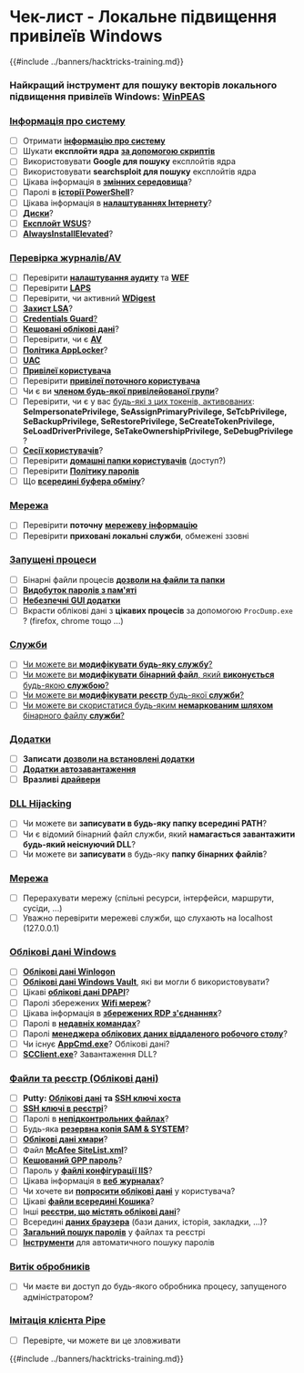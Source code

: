 # Чек-лист - Локальне підвищення привілеїв Windows

{{#include ../banners/hacktricks-training.md}}

### **Найкращий інструмент для пошуку векторів локального підвищення привілеїв Windows:** [**WinPEAS**](https://github.com/carlospolop/privilege-escalation-awesome-scripts-suite/tree/master/winPEAS)

### [Інформація про систему](windows-local-privilege-escalation/#system-info)

- [ ] Отримати [**інформацію про систему**](windows-local-privilege-escalation/#system-info)
- [ ] Шукати **експлойти ядра** [**за допомогою скриптів**](windows-local-privilege-escalation/#version-exploits)
- [ ] Використовувати **Google для пошуку** експлойтів ядра
- [ ] Використовувати **searchsploit для пошуку** експлойтів ядра
- [ ] Цікава інформація в [**змінних середовища**](windows-local-privilege-escalation/#environment)?
- [ ] Паролі в [**історії PowerShell**](windows-local-privilege-escalation/#powershell-history)?
- [ ] Цікава інформація в [**налаштуваннях Інтернету**](windows-local-privilege-escalation/#internet-settings)?
- [ ] [**Диски**](windows-local-privilege-escalation/#drives)?
- [ ] [**Експлойт WSUS**](windows-local-privilege-escalation/#wsus)?
- [ ] [**AlwaysInstallElevated**](windows-local-privilege-escalation/#alwaysinstallelevated)?

### [Перевірка журналів/AV](windows-local-privilege-escalation/#enumeration)

- [ ] Перевірити [**налаштування аудиту**](windows-local-privilege-escalation/#audit-settings) та [**WEF**](windows-local-privilege-escalation/#wef)
- [ ] Перевірити [**LAPS**](windows-local-privilege-escalation/#laps)
- [ ] Перевірити, чи активний [**WDigest**](windows-local-privilege-escalation/#wdigest)
- [ ] [**Захист LSA**](windows-local-privilege-escalation/#lsa-protection)?
- [ ] [**Credentials Guard**](windows-local-privilege-escalation/#credentials-guard)[?](windows-local-privilege-escalation/#cached-credentials)
- [ ] [**Кешовані облікові дані**](windows-local-privilege-escalation/#cached-credentials)?
- [ ] Перевірити, чи є [**AV**](https://github.com/carlospolop/hacktricks/blob/master/windows-hardening/windows-av-bypass/README.md)
- [ ] [**Політика AppLocker**](https://github.com/carlospolop/hacktricks/blob/master/windows-hardening/authentication-credentials-uac-and-efs/README.md#applocker-policy)?
- [ ] [**UAC**](https://github.com/carlospolop/hacktricks/blob/master/windows-hardening/authentication-credentials-uac-and-efs/uac-user-account-control/README.md)
- [ ] [**Привілеї користувача**](windows-local-privilege-escalation/#users-and-groups)
- [ ] Перевірити [**привілеї поточного користувача**](windows-local-privilege-escalation/#users-and-groups)
- [ ] Чи є ви [**членом будь-якої привілейованої групи**](windows-local-privilege-escalation/#privileged-groups)?
- [ ] Перевірити, чи є у вас [будь-які з цих токенів, активованих](windows-local-privilege-escalation/#token-manipulation): **SeImpersonatePrivilege, SeAssignPrimaryPrivilege, SeTcbPrivilege, SeBackupPrivilege, SeRestorePrivilege, SeCreateTokenPrivilege, SeLoadDriverPrivilege, SeTakeOwnershipPrivilege, SeDebugPrivilege** ?
- [ ] [**Сесії користувачів**](windows-local-privilege-escalation/#logged-users-sessions)?
- [ ] Перевірити [**домашні папки користувачів**](windows-local-privilege-escalation/#home-folders) (доступ?)
- [ ] Перевірити [**Політику паролів**](windows-local-privilege-escalation/#password-policy)
- [ ] Що [**всередині буфера обміну**](windows-local-privilege-escalation/#get-the-content-of-the-clipboard)?

### [Мережа](windows-local-privilege-escalation/#network)

- [ ] Перевірити **поточну** [**мережеву** **інформацію**](windows-local-privilege-escalation/#network)
- [ ] Перевірити **приховані локальні служби**, обмежені ззовні

### [Запущені процеси](windows-local-privilege-escalation/#running-processes)

- [ ] Бінарні файли процесів [**дозволи на файли та папки**](windows-local-privilege-escalation/#file-and-folder-permissions)
- [ ] [**Видобуток паролів з пам'яті**](windows-local-privilege-escalation/#memory-password-mining)
- [ ] [**Небезпечні GUI додатки**](windows-local-privilege-escalation/#insecure-gui-apps)
- [ ] Вкрасти облікові дані з **цікавих процесів** за допомогою `ProcDump.exe` ? (firefox, chrome тощо ...)

### [Служби](windows-local-privilege-escalation/#services)

- [ ] [Чи можете ви **модифікувати будь-яку службу**?](windows-local-privilege-escalation/#permissions)
- [ ] [Чи можете ви **модифікувати** **бінарний файл**, який **виконується** будь-якою **службою**?](windows-local-privilege-escalation/#modify-service-binary-path)
- [ ] [Чи можете ви **модифікувати** **реєстр** будь-якої **служби**?](windows-local-privilege-escalation/#services-registry-modify-permissions)
- [ ] [Чи можете ви скористатися будь-яким **немаркованим шляхом** бінарного файлу **служби**?](windows-local-privilege-escalation/#unquoted-service-paths)

### [**Додатки**](windows-local-privilege-escalation/#applications)

- [ ] **Записати** [**дозволи на встановлені додатки**](windows-local-privilege-escalation/#write-permissions)
- [ ] [**Додатки автозавантаження**](windows-local-privilege-escalation/#run-at-startup)
- [ ] **Вразливі** [**драйвери**](windows-local-privilege-escalation/#drivers)

### [DLL Hijacking](windows-local-privilege-escalation/#path-dll-hijacking)

- [ ] Чи можете ви **записувати в будь-яку папку всередині PATH**?
- [ ] Чи є відомий бінарний файл служби, який **намагається завантажити будь-який неіснуючий DLL**?
- [ ] Чи можете ви **записувати** в будь-яку **папку бінарних файлів**?

### [Мережа](windows-local-privilege-escalation/#network)

- [ ] Перерахувати мережу (спільні ресурси, інтерфейси, маршрути, сусіди, ...)
- [ ] Уважно перевірити мережеві служби, що слухають на localhost (127.0.0.1)

### [Облікові дані Windows](windows-local-privilege-escalation/#windows-credentials)

- [ ] [**Облікові дані Winlogon**](windows-local-privilege-escalation/#winlogon-credentials)
- [ ] [**Облікові дані Windows Vault**](windows-local-privilege-escalation/#credentials-manager-windows-vault), які ви могли б використовувати?
- [ ] Цікаві [**облікові дані DPAPI**](windows-local-privilege-escalation/#dpapi)?
- [ ] Паролі збережених [**Wifi мереж**](windows-local-privilege-escalation/#wifi)?
- [ ] Цікава інформація в [**збережених RDP з'єднаннях**](windows-local-privilege-escalation/#saved-rdp-connections)?
- [ ] Паролі в [**недавніх командах**](windows-local-privilege-escalation/#recently-run-commands)?
- [ ] Паролі [**менеджера облікових даних віддаленого робочого столу**](windows-local-privilege-escalation/#remote-desktop-credential-manager)?
- [ ] Чи існує [**AppCmd.exe**](windows-local-privilege-escalation/#appcmd-exe)? Облікові дані?
- [ ] [**SCClient.exe**](windows-local-privilege-escalation/#scclient-sccm)? Завантаження DLL?

### [Файли та реєстр (Облікові дані)](windows-local-privilege-escalation/#files-and-registry-credentials)

- [ ] **Putty:** [**Облікові дані**](windows-local-privilege-escalation/#putty-creds) **та** [**SSH ключі хоста**](windows-local-privilege-escalation/#putty-ssh-host-keys)
- [ ] [**SSH ключі в реєстрі**](windows-local-privilege-escalation/#ssh-keys-in-registry)?
- [ ] Паролі в [**непідконтрольних файлах**](windows-local-privilege-escalation/#unattended-files)?
- [ ] Будь-яка [**резервна копія SAM & SYSTEM**](windows-local-privilege-escalation/#sam-and-system-backups)?
- [ ] [**Облікові дані хмари**](windows-local-privilege-escalation/#cloud-credentials)?
- [ ] Файл [**McAfee SiteList.xml**](windows-local-privilege-escalation/#mcafee-sitelist.xml)?
- [ ] [**Кешований GPP пароль**](windows-local-privilege-escalation/#cached-gpp-pasword)?
- [ ] Пароль у [**файлі конфігурації IIS**](windows-local-privilege-escalation/#iis-web-config)?
- [ ] Цікава інформація в [**веб** **журналах**](windows-local-privilege-escalation/#logs)?
- [ ] Чи хочете ви [**попросити облікові дані**](windows-local-privilege-escalation/#ask-for-credentials) у користувача?
- [ ] Цікаві [**файли всередині Кошика**](windows-local-privilege-escalation/#credentials-in-the-recyclebin)?
- [ ] Інші [**реєстри, що містять облікові дані**](windows-local-privilege-escalation/#inside-the-registry)?
- [ ] Всередині [**даних браузера**](windows-local-privilege-escalation/#browsers-history) (бази даних, історія, закладки, ...)?
- [ ] [**Загальний пошук паролів**](windows-local-privilege-escalation/#generic-password-search-in-files-and-registry) у файлах та реєстрі
- [ ] [**Інструменти**](windows-local-privilege-escalation/#tools-that-search-for-passwords) для автоматичного пошуку паролів

### [Витік обробників](windows-local-privilege-escalation/#leaked-handlers)

- [ ] Чи маєте ви доступ до будь-якого обробника процесу, запущеного адміністратором?

### [Імітація клієнта Pipe](windows-local-privilege-escalation/#named-pipe-client-impersonation)

- [ ] Перевірте, чи можете ви це зловживати

{{#include ../banners/hacktricks-training.md}}
